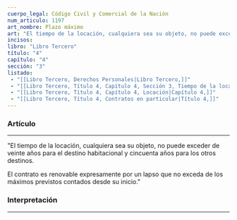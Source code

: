 ```yaml
---
cuerpo_legal: Código Civil y Comercial de la Nación
num_articulo: 1197
art_nombre: Plazo máximo
art: "El tiempo de la locación, cualquiera sea su objeto, no puede exceder de veinte años para el destino habitacional y cincuenta años para los otros destinos.  El contrato es renovable expresamente por un lapso que no exceda de los máximos previstos contados desde su inicio."
incisos: 
libro: "Libro Tercero"
título: "4"
capítulo: "4"
sección: "3"
listado:
 - "[[Libro Tercero, Derechos Personales|Libro Tercero,]]"
 - "[[Libro Tercero, Título 4, Capítulo 4, Sección 3, Tiempo de la locación|Sección 3,]]"
 - "[[Libro Tercero, Título 4, Capítulo 4, Locación|Capítulo 4,]]"
 - "[[Libro Tercero, Título 4, Contratos en particular|Título 4,]]"
---
```

### Artículo
---
"El tiempo de la locación, cualquiera sea su objeto, no puede exceder de veinte años para el destino habitacional y cincuenta años para los otros destinos.  

El contrato es renovable expresamente por un lapso que no exceda de los máximos previstos contados desde su inicio."


### Interpretación
---
